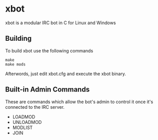 # xbot

xbot is a modular IRC bot in C for Linux and Windows


## Building

To build xbot use the following commands

	make
    make mods

Afterwords, just edit xbot.cfg and execute the xbot binary.

## Built-in Admin Commands

These are commands which allow the bot's admin to control it once it's connected to the IRC server.

* LOADMOD <module>
* UNLOADMOD <module>
* MODLIST
* JOIN <channel>

